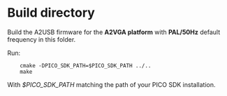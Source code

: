 # Build directory

Build the A2USB firmware for the **A2VGA platform** with **PAL/50Hz** default frequency in this folder.

Run:

		cmake -DPICO_SDK_PATH=$PICO_SDK_PATH ../..
		make

With *$PICO_SDK_PATH* matching the path of your PICO SDK installation.
